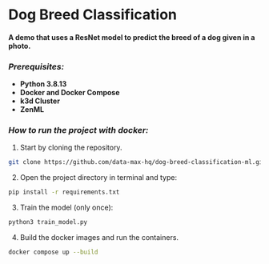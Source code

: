# Dog Breed Classification
#### A demo that uses a ResNet model to predict the breed of a dog given in a photo.

### *Prerequisites:*
- **Python 3.8.13**
- **Docker and Docker Compose**
- **k3d Cluster**
- **ZenML**


### *How to run the project with docker:*

1. Start by cloning the repository.
```bash
git clone https://github.com/data-max-hq/dog-breed-classification-ml.git
```
2. Open the project directory in terminal and type:
```bash
pip install -r requirements.txt
```
3. Train the model (only once):
```bash
python3 train_model.py
```
4. Build the docker images and run the containers.
```bash
docker compose up --build
```

<!-- # Model link -> https://drive.google.com/file/d/14vhLCEYqkYKIQJ3buY-bKJhjiUtGPJhX/view?usp=sharing -->